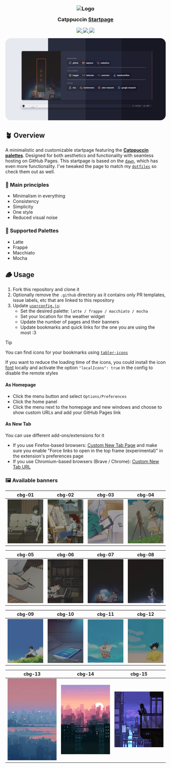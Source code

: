 <h3 align="center">
  <img src="https://raw.githubusercontent.com/catppuccin/catppuccin/main/assets/logos/exports/1544x1544_circle.png" width="100" alt="Logo"/><br/>
  <img src="https://raw.githubusercontent.com/catppuccin/catppuccin/main/assets/misc/transparent.png" height="30" width="0px"/>
  Catppuccin <a href="https://saken78.github.io/my-startpage/">Startpage</a>
  <img src="https://raw.githubusercontent.com/catppuccin/catppuccin/main/assets/misc/transparent.png" height="30" width="0px"/>
</h3>

<p align="center">
  <a href="https://github.com/pivoshenko/catppuccin-startpage/stargazers">
    <img src="https://img.shields.io/github/stars/pivoshenko/catppuccin-startpage?style=for-the-badge&logo=starship&color=a6e3a1&logoColor=D9E0EE&labelColor=302D41">
  </a>
  <a href="https://github.com/pivoshenko/catppuccin-startpage/issues">
    <img src="https://img.shields.io/github/issues/pivoshenko/catppuccin-startpage?style=for-the-badge&logo=gitbook&color=fab387&logoColor=D9E0EE&labelColor=302D41">
  </a>
  <a href="https://github.com/pivoshenko/catppuccin-startpage/contributors">
    <img src="https://img.shields.io/github/contributors/pivoshenko/catppuccin-startpage?style=for-the-badge&logo=github&color=f38ba8&logoColor=D9E0EE&labelColor=302D41">
  </a>
</p>

<p align="center">
  <img src="assets/preview.png"/>
</p>

## 🪴 Overview

A minimalistic and customizable startpage featuring the [**Catppuccin palettes**](https://catppuccin.com/palette).
Designed for both aesthetics and functionality with seamless hosting on GitHub Pages.
This startpage is based on the [`dawn`](https://github.com/b-coimbra/dawn), which has even more functionality.
I've tweaked the page to match my [`dotfiles`](https://github.com/pivoshenko/dotfiles) so check them out as well.

### 🧠 Main principles

- Minimalism in everything
- Consistency
- Simplicity
- One style
- Reduced visual noise

### 🎨 Supported Palettes

- Latte
- Frappé
- Macchiato
- Mocha

## 🪵 Usage

1. Fork this repository and clone it
2. Optionally remove the `.github` directory as it contains only PR templates, issue labels, etc that are linked to this repository
3. Update [`userconfig.js`](userconfig.js):
   - Set the desired palette: `latte / frappe / macchiato / mocha`
   - Set your location for the weather widget
   - Update the number of pages and their banners
   - Update bookmarks and quick links for the one you are using the most :3

> [!TIP]
> You can find icons for your bookmarks using [`tabler-icons`](https://tabler.io/icons)
>
> If you want to reduce the loading time of the icons, you could install the icon [font](src/fonts) locally and activate the option `"localIcons": true` in the config to disable the remote styles

#### As Homepage

- Click the menu button and select `Options/Preferences`
- Click the home panel
- Click the menu next to the homepage and new windows and choose to show custom URLs and add your GitHub Pages link

#### As New Tab

You can use different add-ons/extensions for it

- If you use Firefox-based browsers: [Custom New Tab Page](https://addons.mozilla.org/en-US/firefox/addon/custom-new-tab-page/?src=search) and make sure you enable "Force links to open in the top frame (experimental)" in the extension's preferences page
- If you use Chromium-based browsers (Brave / Chrome): [Custom New Tab URL](https://chrome.google.com/webstore/detail/custom-new-tab-url/mmjbdbjnoablegbkcklggeknkfcjkjia)

### 🖼️ Available banners

| cbg-01                                           | cbg-02                                           | cbg-03                                           | cbg-04                                           |
| ------------------------------------------------ | ------------------------------------------------ | ------------------------------------------------ | ------------------------------------------------ |
| <img src="src/img/banners/cbg-01.gif" width=175> | <img src="src/img/banners/cbg-02.gif" width=175> | <img src="src/img/banners/cbg-03.gif" width=175> | <img src="src/img/banners/cbg-04.gif" width=175> |

| cbg-05                                           | cbg-06                                           | cbg-07                                           | cbg-08                                           |
| ------------------------------------------------ | ------------------------------------------------ | ------------------------------------------------ | ------------------------------------------------ |
| <img src="src/img/banners/cbg-05.gif" width=175> | <img src="src/img/banners/cbg-06.gif" width=175> | <img src="src/img/banners/cbg-07.gif" width=175> | <img src="src/img/banners/cbg-08.gif" width=175> |

| cbg-09                                           | cbg-10                                           | cbg-11                                           | cbg-12                                           |
| ------------------------------------------------ | ------------------------------------------------ | ------------------------------------------------ | ------------------------------------------------ |
| <img src="src/img/banners/cbg-09.gif" width=175> | <img src="src/img/banners/cbg-10.gif" width=175> | <img src="src/img/banners/cbg-11.gif" width=175> | <img src="src/img/banners/cbg-12.gif" width=175> |

| cbg-13                                           | cbg-14                                           | cbg-15                                           |
| ------------------------------------------------ | ------------------------------------------------ | ------------------------------------------------ |
| <img src="src/img/banners/cbg-13.gif" width=175> | <img src="src/img/banners/cbg-14.gif" width=175> | <img src="src/img/banners/cbg-15.gif" width=175> |
